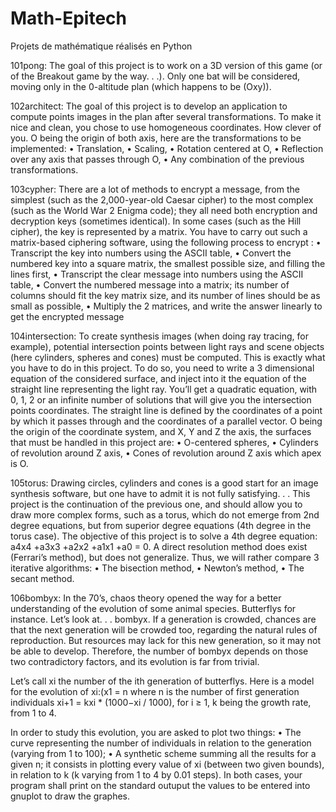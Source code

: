 # Math-Epitech
Projets de mathématique réalisés en Python

101pong:
The goal of this project is to work on a 3D version of this game (or of the Breakout game by the way. . .). Only
one bat will be considered, moving only in the 0-altitude plan (which happens to be (Oxy)).

102architect:
The goal of this project is to develop an application to compute points images in the plan after several
transformations. To make it nice and clean, you chose to use homogeneous coordinates. How clever of you.
O being the origin of both axis, here are the transformations to be implemented:
• Translation,
• Scaling,
• Rotation centered at O,
• Reflection over any axis that passes through O,
• Any combination of the previous transformations.

103cypher:
There are a lot of methods to encrypt a message, from the simplest (such as the 2,000-year-old Caesar
cipher) to the most complex (such as the World War 2 Enigma code); they all need both encryption and
decryption keys (sometimes identical).
In some cases (such as the Hill cipher), the key is represented by a matrix.
You have to carry out such a matrix-based ciphering software, using the following process to encrypt :
• Transcript the key into numbers using the ASCII table,
• Convert the numbered key into a square matrix, the smallest possible size, and filling the lines first,
• Transcript the clear message into numbers using the ASCII table,
• Convert the numbered message into a matrix; its number of columns should fit the key matrix size,
and its number of lines should be as small as possible,
• Multiply the 2 matrices, and write the answer linearly to get the encrypted message

104intersection:
To create synthesis images (when doing ray tracing, for example), potential intersection points between
light rays and scene objects (here cylinders, spheres and cones) must be computed. This is exactly what
you have to do in this project.
To do so, you need to write a 3 dimensional equation of the considered surface, and inject into it the equation of the straight line representing the light ray. You’ll get a quadratic equation, with 0, 1, 2 or an infinite
number of solutions that will give you the intersection points coordinates.
The straight line is defined by the coordinates of a point by which it passes through and the coordinates of
a parallel vector.
O being the origin of the coordinate system, and X, Y and Z the axis, the surfaces that must be handled
in this project are:
• O-centered spheres,
• Cylinders of revolution around Z axis,
• Cones of revolution around Z axis which apex is O.

105torus:
Drawing circles, cylinders and cones is a good start for an image synthesis software, but one have to admit
it is not fully satisfying. . . This project is the continuation of the previous one, and should allow you to draw
more complex forms, such as a torus, which do not emerge from 2nd degree equations, but from superior
degree equations (4th degree in the torus case).
The objective of this project is to solve a 4th degree equation: a4x4 +a3x3 +a2x2 +a1x1 +a0 = 0. A direct
resolution method does exist (Ferrari’s method), but does not generalize. Thus, we will rather compare 3
iterative algorithms:
• The bisection method,
• Newton’s method,
• The secant method.

106bombyx:
In the 70’s, chaos theory opened the way for a better understanding of the evolution of some animal
species. Butterflys for instance. Let’s look at. . . bombyx.
If a generation is crowded, chances are that the next generation will be crowded too, regarding the natural rules of reproduction. But resources may lack for this new generation, so it may not be able to develop.
Therefore, the number of bombyx depends on those two contradictory factors, and its evolution is far from
trivial.

Let’s call xi the number of the ith generation of butterflys.
Here is a model for the evolution of xi:(x1 = n where n is the number of first generation individuals
xi+1 = kxi * (1000−xi / 1000), for i ≥ 1, k being the growth rate, from 1 to 4.

In order to study this evolution, you are asked to plot two things:
• The curve representing the number of individuals in relation to the generation (varying from 1 to 100);
• A synthetic scheme summing all the results for a given n; it consists in plotting every value of xi
(between two given bounds), in relation to k (k varying from 1 to 4 by 0.01 steps).
In both cases, your program shall print on the standard outuput the values to be entered into gnuplot to
draw the graphes.
